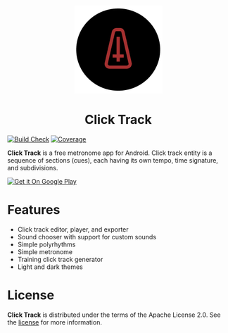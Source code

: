 <div align="center">
    <p>
        <img alt="Logo" src=".github/logo.png">
    </p>
</div>

<h1 align="center">Click Track</h1>

[![Build Check](https://github.com/vganin/click-track/actions/workflows/build-check.yml/badge.svg)](https://github.com/vganin/click-track/actions/workflows/build-check.yml)
[![Coverage](https://img.shields.io/endpoint?url=https://gist.githubusercontent.com/vganin/d911211e98e25a98f2fa644c9526d062/raw/click-track-coverage-badge.json)](https://vganin.github.io/click-track/)

**Click Track** is a free metronome app for Android. Click track entity is a sequence of sections (cues), each having its own tempo, time signature, and subdivisions.

<a href="https://play.google.com/store/apps/details?id=com.vsevolodganin.clicktrack&utm_source=github.com">
    <img alt="Get it On Google Play" src="https://play.google.com/intl/en_us/badges/static/images/badges/en_badge_web_generic.png" width="300">
</a>

# Features

- Click track editor, player, and exporter
- Sound chooser with support for custom sounds
- Simple polyrhythms
- Simple metronome
- Training click track generator
- Light and dark themes

# License

**Click Track** is distributed under the terms of the Apache License 2.0. See the [license](LICENSE) for more information.
